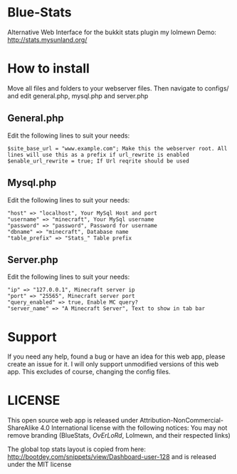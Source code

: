 # Blue-Stats
Alternative Web Interface for the bukkit stats plugin my lolmewn
Demo: http://stats.mysunland.org/

How to install
==============
Move all files and folders to your webserver files. Then navigate to configs/ and edit general.php, mysql.php and server.php

General.php
--------------
Edit the following lines to suit your needs:
```
$site_base_url = "www.example.com"; Make this the webserver root. All lines will use this as a prefix if url_rewrite is enabled
$enable_url_rewrite = true; If Url reqrite should be used
```

Mysql.php
--------------
Edit the following lines to suit your needs:
```
"host" => "localhost", Your MySql Host and port
"username" => "minecraft", Your MySql username
"password" => "password", Password for username
"dbname" => "minecraft", Database name
"table_prefix" => "Stats_" Table prefix
```

Server.php
--------------
Edit the following lines to suit your needs:
```
"ip" => "127.0.0.1", Minecraft server ip
"port" => "25565", Minecraft server port
"query_enabled" => true, Enable MC query?
"server_name" => "A Minecraft Server", Text to show in tab bar
```

Support
==============
If you need any help, found a bug or have an idea for this web app, please create an issue for it. I will only support unmodified versions of this web app. This excludes of course, changing the config files.

LICENSE
==============
This open source web app is released under
Attribution-NonCommercial-ShareAlike 4.0 International license with the following notices:
You may not remove branding (BlueStats, _OvErLoRd_, Lolmewn, and their respected links)

The global top stats layout is copied from here: http://bootdey.com/snippets/view/Dashboard-user-128 and is released under the MIT license


